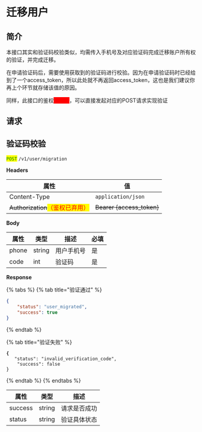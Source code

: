 # 迁移用户

## 简介

本接口其实和验证码校验类似，均需传入手机号及对应验证码完成迁移账户所有权的验证，并完成迁移。

在申请验证码后，需要使用获取到的验证码进行校验。因为在申请验证码时已经给到了一个access\_token，所以此处就不再返回access\_token，这也是我们建议你再上个环节就存储该值的原因。

同样，此接口的鉴权<mark style="color:red;background-color:red;">已弃用</mark>，可以直接发起对应的POST请求实现验证

## &#x20;请求

## 验证码校验

<mark style="color:green;">`POST`</mark> `/v1/user/migration`

**Headers**

| 属性                                                       | 值                          |
| -------------------------------------------------------- | -------------------------- |
| Content-Type                                             | `application/json`         |
| ~~Authorization~~<mark style="color:red;">（鉴权已弃用）</mark> | ~~Bearer {access\_token}~~ |

**Body**

| 属性    | 类型     | 描述    | 必填 |
| ----- | ------ | ----- | -- |
| phone | string | 用户手机号 | 是  |
| code  | int    | 验证码   | 是  |

**Response**

{% tabs %}
{% tab title="验证通过" %}
```json
{
	"status": "user_migrated",
	"success": true
}
```
{% endtab %}

{% tab title="验证失败" %}
<pre class="language-json"><code class="lang-json"><strong>{
</strong>	"status": "invalid_verification_code",
	"success": false
}
</code></pre>
{% endtab %}
{% endtabs %}

| 属性      | 类型     | 描述     |
| ------- | ------ | ------ |
| success | string | 请求是否成功 |
| status  | string | 验证具体状态 |
